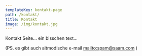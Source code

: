 ```yaml
---
templateKey: kontakt-page
path: /kontakt/
title: Kontakt
image: /img/kontakt.jpg
---
```

Kontakt Seite...
ein bisschen text...

(PS. es gibt auch altmodische e-mail <mailto:spam@saam.com> )
